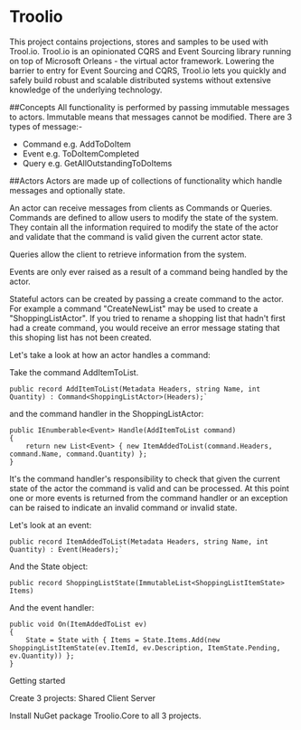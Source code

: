 # Troolio
This project contains projections, stores and samples to be used with Trool.io.  Trool.io is an opinionated CQRS and Event Sourcing library running on top of Microsoft Orleans - the virtual actor framework.  Lowering the barrier to entry for Event Sourcing and CQRS, Trool.io lets you quickly and safely build robust and scalable distributed systems without extensive knowledge of the underlying technology.

##Concepts
All functionality is performed by passing immutable messages to actors. Immutable means that messages cannot be modified. There are 3 types of message:-
* Command e.g. AddToDoItem
* Event e.g. ToDoItemCompleted 
* Query e.g. GetAllOutstandingToDoItems

##Actors
Actors are made up of collections of functionality which handle messages and optionally state. 

An actor can receive messages from clients as Commands or Queries. Commands are defined to allow users to modify the state of the system. They contain all the information required to modify the state of the actor and validate that the command is valid given the current actor state.

Queries allow the client to retrieve information from the system. 

Events are only ever raised as a result of a command being handled by the actor.

Stateful actors can be created by passing a create command to the actor. For example a command "CreateNewList" may be used to create a "ShoppingListActor". If you tried to rename a shopping list that hadn't first had a create command, you would receive an error message stating that this shoping list has not been created.

Let's take a look at how an actor handles a command:

Take the command AddItemToList. 

```
public record AddItemToList(Metadata Headers, string Name, int Quantity) : Command<ShoppingListActor>(Headers);`
```

and the command handler in the ShoppingListActor:

```
public IEnumberable<Event> Handle(AddItemToList command) 
{
	return new List<Event> { new ItemAddedToList(command.Headers, command.Name, command.Quantity) };
}
```

It's the command handler's responsibility to check that given the current state of the actor the command is valid and can be processed. At this point one or more events is returned from the command handler or an exception can be raised to indicate an invalid command or invalid state.

Let's look at an event:

```
public record ItemAddedToList(Metadata Headers, string Name, int Quantity) : Event(Headers);`
```

And the State object:

```
public record ShoppingListState(ImmutableList<ShoppingListItemState> Items)
```

And the event handler:

```
public void On(ItemAddedToList ev) 
{
	State = State with { Items = State.Items.Add(new ShoppingListItemState(ev.ItemId, ev.Description, ItemState.Pending, ev.Quantity)) };
}
```

Getting started

Create 3 projects:
Shared
Client
Server

Install NuGet package Troolio.Core to all 3 projects.

